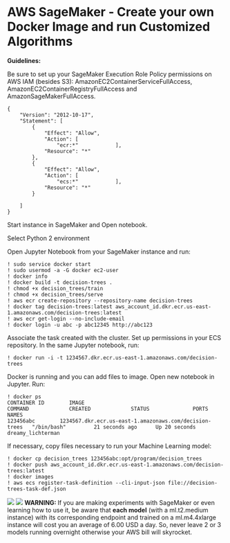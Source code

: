 # AWS SageMaker - Create your own Docker Image and run Customized Algorithms

<b>Guidelines:</b>  

Be sure to set up your SageMaker Execution Role Policy permissions on AWS IAM (besides S3): AmazonEC2ContainerServiceFullAccess, AmazonEC2ContainerRegistryFullAccess and AmazonSageMakerFullAccess.   

```
{
    "Version": "2012-10-17",
    "Statement": [
        {
            "Effect": "Allow",
            "Action": [
                "ecr:*"            ],
            "Resource": "*"
        },
        {
            "Effect": "Allow",
            "Action": [
                "ecs:*"            ],
            "Resource": "*"
        }

    ]
}
```
Start instance in SageMaker and Open notebook.  

Select Python 2 environment  

Open Jupyter Notebook from your SageMaker instance and run:

```
! sudo service docker start
! sudo usermod -a -G docker ec2-user
! docker info
! docker build -t decision-trees .
! chmod +x decision_trees/train
! chmod +x decision_trees/serve
! aws ecr create-repository --repository-name decision-trees
! docker tag decision-trees:latest aws_account_id.dkr.ecr.us-east-1.amazonaws.com/decision-trees:latest
! aws ecr get-login --no-include-email
! docker login -u abc -p abc12345 http://abc123
```  

Associate the task created with the cluster. Set up permissions in your ECS repository. In the same Jupyter notebook, run:  

```
! docker run -i -t 1234567.dkr.ecr.us-east-1.amazonaws.com/decision-trees
```  

Docker is running and you can add files to image. Open new notebook in Jupyter. Run:  
```
! docker ps
CONTAINER ID        IMAGE                                                         COMMAND             CREATED             STATUS              PORTS               NAMES
123456abc        1234567.dkr.ecr.us-east-1.amazonaws.com/decision-trees   "/bin/bash"         21 seconds ago      Up 20 seconds                           dreamy_lichterman
```

If necessary, copy files necessary to run your Machine Learning model:  

```
! docker cp decision_trees 123456abc:opt/program/decision_trees
! docker push aws_account_id.dkr.ecr.us-east-1.amazonaws.com/decision-trees:latest
! docker images
! aws ecs register-task-definition --cli-input-json file://decision-trees-task-def.json
```  

<img src=https://github.com/RubensZimbres/Repo-2018/blob/master/AWS%20SageMaker/pics/Docker_structure.png>     
  
<img src=https://github.com/RubensZimbres/Repo-2018/blob/master/AWS%20SageMaker/pics/altert2.png>  
<b>WARNING: </b> If you are making experiments with SageMaker or even learning how to use it, be aware that <b>each model</b> (with a ml.t2.medium instance) with its corresponding endpoint and trained on a ml.m4.4xlarge instance will cost you an average of 6.00 USD a day. So, never leave 2 or 3 models running overnight otherwise your AWS bill will skyrocket.
